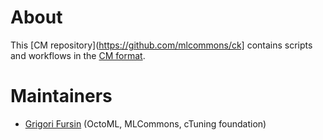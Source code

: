 # About

This [CM repository](https://github.com/mlcommons/ck] contains scripts and workflows in the [CM format](https://github.com/mlcommons/ck).

# Maintainers

* [Grigori Fursin](https://cknowledge.io/@gfursin) (OctoML, MLCommons, cTuning foundation)
